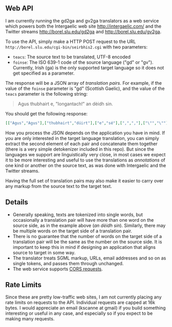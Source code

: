 
Web API
-------

I am currently running the gd2ga and gv2ga translators as a web service
which powers both the Intergaelic web site <http://intergaelic.com/> and
the Twitter streams <http://borel.slu.edu/gd2ga> and
<http://borel.slu.edu/gv2ga>.

To use the API, simply make a HTTP POST request to the URL
`http://borel.slu.edu/cgi-bin/seirbhis2.cgi` with two parameters:

* `teacs`: The source text to be translated, UTF-8 encoded
* `foinse`: The ISO 639-1 code of the source language ("gd" or "gv"). Currently, Irish (ga) is the only supported target language so it does not get specified as a parameter.

The response will be a JSON array of _translation pairs_.  For example,
if the value of the `foinse` parameter is "gd" (Scottish Gaelic), and
the value of the `teacs` parameter is the following string:

> Agus thubhairt e, "Iongantach!" an dèidh sin.

You should get the following response:

```json
[["Agus","Agus"],["thubhairt","dúirt"],["e","sé"],[",",","],["\"","\""],["Iongantach","Iontach"],["!","!"],["\"","\""],["an dèidh sin","ina dhiaidh sin"],[".","."],["\\n","\\n"]]
```

How you process the JSON depends on the application you have in mind.
If you are only interested in the target language translation, you can
simply extract the second element of each pair and concatenate them
together (there is a very simple detokenizer included in this repo). 
But since the languages we support are linguistically very close, in most
cases we expect it to be more interesting and useful to use the
translations as _annotations_ of one kind or another on the source text,
as was done with Intergaelic and the Twitter streams.

Having the full set of translation pairs may also make it easier to 
carry over any markup from the source text to the target text.

Details
-------

* Generally speaking, texts are tokenized into single words, but occasionally
a translation pair will have more than one word on the source side, as
in the example above (_an dèidh sin_). Similarly, there may be multiple
words on the target side of a translation pair.
* There is no guarantee that the number of words on the target side
of a translation pair will be the same as the number on the source side.
It is important to keep this in mind if designing an application that
aligns source to target in some way.
* The translator treats SGML markup, URLs, email addresses and so on as
single tokens, and passes them through unchanged.
* The web service supports [CORS requests](http://enable-cors.org/).


Rate Limits
-----------

Since these are pretty low-traffic web sites, I am not currently placing
any rate limits on requests to the API.  Individual requests are capped
at 16k bytes.  I would appreciate an email (kscanne at gmail) if you build
something interesting or useful in any case, and especially so if you expect
to be making many requests.

